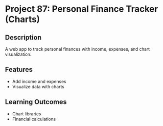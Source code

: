 # Project 87: Personal Finance Tracker (Charts)

## Description
A web app to track personal finances with income, expenses, and chart visualization.

## Features
- Add income and expenses
- Visualize data with charts

## Learning Outcomes
- Chart libraries
- Financial calculations
